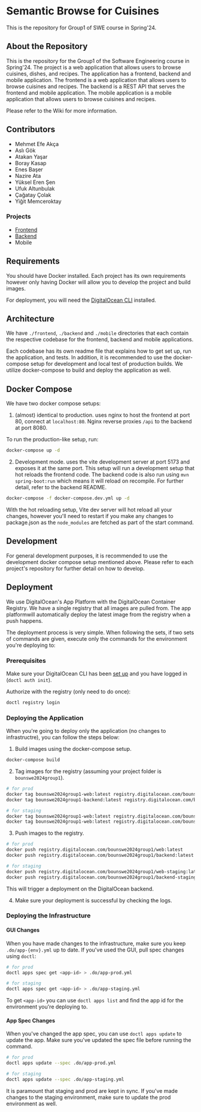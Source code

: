 ﻿# Semantic Browse for Cuisines

This is the repository for Group1 of SWE course in Spring'24.

## About the Repository

This is the repository for the Group1 of the Software Engineering course in Spring'24. The project is a web application that allows users to browse cuisines, dishes, and recipes. The application has a frontend, backend and mobile application. The frontend is a web application that allows users to browse cuisines and recipes. The backend is a REST API that serves the frontend and mobile application. The mobile application is a mobile application that allows users to browse cuisines and recipes.

Please refer to the Wiki for more information.

## Contributors

- Mehmet Efe Akça
- Aslı Gök
- Atakan Yaşar
- Boray Kasap
- Enes Başer
- Nazire Ata
- Yüksel Eren Şen
- Ufuk Altunbulak
- Çağatay Çolak
- Yiğit Memceroktay

### Projects

- [Frontend](./frontend/README.md)
- [Backend](./backend/README.md)
- Mobile

## Requirements

You should have Docker installed. Each project has its own requirements however only having Docker will allow you to develop the project and build images.

For deployment, you will need the [DigitalOcean CLI](https://docs.digitalocean.com/reference/doctl/how-to/install/) installed.

## Architecture

We have `./frontend`, `./backend` and `./mobile` directories that each contain the respective codebase for the frontend, backend and mobile applications.

Each codebase has its own readme file that explains how to get set up, run the application, and tests. In addition, it is recommended to use the docker-compose setup for development and local test of production builds. We utilize docker-compose to build and deploy the application as well.

## Docker Compose

We have two docker compose setups:

1. (almost) identical to production. uses nginx to host the frontend at port 80, connect at `localhost:80`. Nginx reverse proxies `/api` to the backend at port 8080.

To run the production-like setup, run:

```bash
docker-compose up -d
```

2. Development mode. uses the vite development server at port 5173 and exposes it at the same port. This setup will run a development setup that hot reloads the frontend code. The backend code is also run using `mvn spring-boot:run` which means it will reload on recompile. For further detail, refer to the backend README.

```bash
docker-compose -f docker-compose.dev.yml up -d
```

With the hot reloading setup, Vite dev server will hot reload all your changes, however you'll need to restart if you make any changes to package.json as the `node_modules` are fetched as part of the start command.

## Development

For general development purposes, it is recommended to use the development docker compose setup mentioned above. Please refer to each project's repository for further detail on how to develop.

## Deployment

We use DigitalOcean's App Platform with the DigitalOcean Container Registry. We have a single registry that all images are pulled from. The app platformwill automatically deploy the latest image from the registry when a push happens.

The deployment process is very simple. When following the sets, if two sets of commands are given, execute only the commands for the environment you're deploying to:

### Prerequisites

Make sure your DigitalOcean CLI has been [set up](https://docs.digitalocean.com/reference/doctl/how-to/install/) and you have logged in (`doctl auth init`).

Authorize with the registry (only need to do once):

```bash
doctl registry login
```

### Deploying the Application

When you're going to deploy only the application (no changes to infrastructre), you can follow the steps below:

1. Build images using the docker-compose setup.

```bash
docker-compose build
```

2. Tag images for the registry (assuming your project folder is `bounswe2024group1`).

```bash
# for prod
docker tag bounswe2024group1-web:latest registry.digitalocean.com/bounswe2024group1/web:latest
docker tag bounswe2024group1-backend:latest registry.digitalocean.com/bounswe2024group1/backend:latest

# for staging
docker tag bounswe2024group1-web:latest registry.digitalocean.com/bounswe2024group1/web-staging:latest
docker tag bounswe2024group1-web:latest registry.digitalocean.com/bounswe2024group1/backend-staging:latest
```

3. Push images to the registry.

```bash
# for prod
docker push registry.digitalocean.com/bounswe2024group1/web:latest
docker push registry.digitalocean.com/bounswe2024group1/backend:latest

# for staging
docker push registry.digitalocean.com/bounswe2024group1/web-staging:latest
docker push registry.digitalocean.com/bounswe2024group1/backend-staging:latest
```

This will trigger a deployment on the DigitalOcean backend.

4. Make sure your deployment is successful by checking the logs.

### Deploying the Infrastructure

#### GUI Changes

When you have made changes to the infrastructure, make sure you keep `.do/app-{env}.yml` up to date. If you've used the GUI, pull spec changes using `doctl`:

```bash
# for prod
doctl apps spec get <app-id> > .do/app-prod.yml

# for staging
doctl apps spec get <app-id> > .do/app-staging.yml
```

To get `<app-id>` you can use `doctl apps list` and find the app id for the environment you're deploying to.

#### App Spec Changes

When you've changed the app spec, you can use `doctl apps update` to update the app. Make sure you've updated the spec file before running the command.

```bash
# for prod
doctl apps update --spec .do/app-prod.yml

# for staging
doctl apps update --spec .do/app-staging.yml
```

It is paramount that staging and prod are kept in sync. If you've made changes to the staging environment, make sure to update the prod environment as well.
